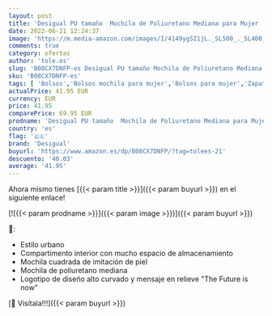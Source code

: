 ```yaml
---
layout: post
title: 'Desigual PU tamaño  Mochila de Poliuretano Mediana para Mujer  Negro  Medium'
date: 2022-06-21 12:24:37
image: 'https://m.media-amazon.com/images/I/4149ygSI1jL._SL500_._SL400_.jpg'
comments: true
category: ofertas
author: 'tole.es'
slug: 'B08CX7DNFP-es Desigual PU tamaño Mochila de Poliuretano Mediana para...'
sku: 'B08CX7DNFP-es'
tags: [ 'Bolsos','Bolsos mochila para mujer','Bolsos para mujer','Zapatos y complementos','desigual','mochila','🇪🇸', ]
actualPrice: 41.95 EUR
currency: EUR
price: 41.95
comparePrice: 69.95 EUR
prodname: 'Desigual PU tamaño  Mochila de Poliuretano Mediana para Mujer  Negro  Medium'
country: 'es'
flag: '🇪🇸'
brand: 'Desigual'
buyurl: 'https://www.amazon.es/dp/B08CX7DNFP/?tag=tolees-21'
descuento: '40.03'
average: '41.95'
---
```


Ahora mismo tienes [{{< param title >}}]({{< param buyurl >}}) en el siguiente enlace!

[![{{< param prodname >}}]({{< param image >}})]({{< param buyurl >}})

🔎:

- Estilo urbano
- Compartimento interior con mucho espacio de almacenamiento
- Mochila cuadrada de imitación de piel
- Mochila de poliuretano mediana
- Logotipo de diseño alto curvado y mensaje en relieve "The Future is now"

[🛒 Visítala!!!]({{< param buyurl >}})
